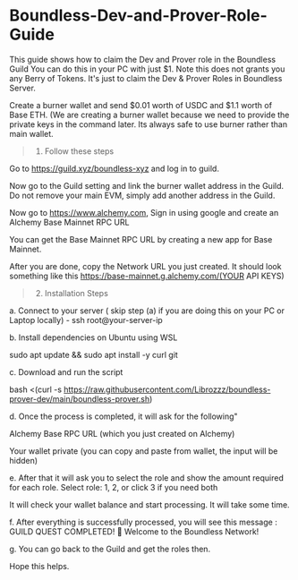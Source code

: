 # Boundless-Dev-and-Prover-Role-Guide
This guide shows how to claim the Dev and Prover role in the Boundless Guild
You can do this in your PC with just $1. Note this does not grants you any Berry of Tokens. It's just to claim the Dev & Prover Roles in Boundless Server.

Create a burner wallet and send $0.01 worth of USDC and $1.1 worth of Base ETH. (We are creating a burner wallet because we need to provide the private keys in the command later. Its always safe to use burner rather than main wallet.


> 1. Follow these steps
>    
Go to https://guild.xyz/boundless-xyz and log in to guild.

Now go to the Guild setting and link the burner wallet address in the Guild. Do not remove your main EVM, simply add another address in the Guild.

Now go to https://www.alchemy.com, Sign in using google and create an Alchemy Base Mainnet RPC URL

You can get the Base Mainnet RPC URL by creating a new app for Base Mainnet.

After you are done, copy the Network URL you just created. It should look something like this https://base-mainnet.g.alchemy.com/(YOUR API KEYS)

> 2. Installation Steps
>    
a. Connect to your server ( skip step (a) if you are doing this on your PC or Laptop locally) - ssh root@your-server-ip

b. Install dependencies on Ubuntu using WSL

sudo apt update && sudo apt install -y curl git

c. Download and run the script

bash <(curl -s https://raw.githubusercontent.com/Librozzz/boundless-prover-dev/main/boundless-prover.sh)

d. Once the process is completed, it will ask for the following"

Alchemy Base RPC URL (which you just created on Alchemy)

Your wallet private (you can copy and paste from wallet, the input will be hidden)

e. After that it will ask you to select the role and show the amount required for each role. Select role: 1, 2, or click 3 if you need both

It will check your wallet balance and start processing. It will take some time.

f. After everything is successfully processed, you will see this message : GUILD QUEST COMPLETED! 🎉 Welcome to the Boundless Network!

g. You can go back to the Guild and get the roles then.

Hope this helps.
